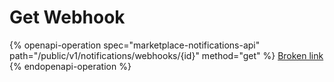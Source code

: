 # Get Webhook

{% openapi-operation spec="marketplace-notifications-api" path="/public/v1/notifications/webhooks/{id}" method="get" %}
[Broken link](broken-reference)
{% endopenapi-operation %}
